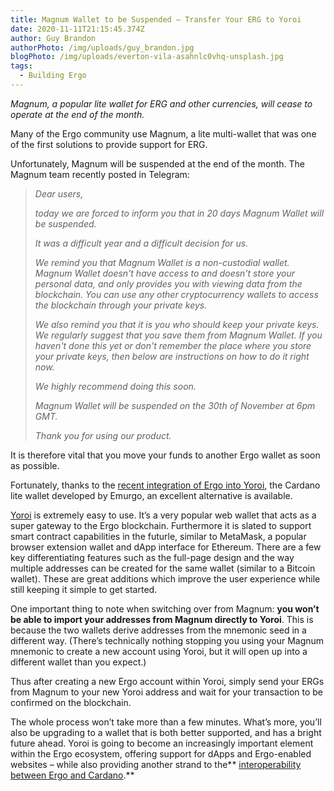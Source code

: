 ```yaml
---
title: Magnum Wallet to be Suspended – Transfer Your ERG to Yoroi
date: 2020-11-11T21:15:45.374Z
author: Guy Brandon
authorPhoto: /img/uploads/guy_brandon.jpg
blogPhoto: /img/uploads/everton-vila-asahnlc0vhq-unsplash.jpg
tags:
  - Building Ergo
---
```

<!--StartFragment-->

*Magnum, a popular lite wallet for ERG and other currencies, will cease to operate at the end of the month.*

Many of the Ergo community use Magnum, a lite multi-wallet that was one of the first solutions to provide support for ERG.

Unfortunately, Magnum will be suspended at the end of the month. The Magnum team recently posted in Telegram:

> *Dear users,*
>
> *today we are forced to inform you that in 20 days Magnum Wallet will be suspended.*
>
> *It was a difficult year and a difficult decision for us.*
>
> *We remind you that Magnum Wallet is a non-custodial wallet. Magnum Wallet doesn't have access to and doesn't store your personal data, and only provides you with viewing data from the blockchain. You can use any other cryptocurrency wallets to access the blockchain through your private keys.*
>
> *We also remind you that it is you who should keep your private keys. We regularly suggest that you save them from Magnum Wallet. If you haven't done this yet or don't remember the place where you store your private keys, then below are instructions on how to do it right now.*
>
> *We highly recommend doing this soon.*
>
> *Magnum Wallet will be suspended on the 30th of November at 6pm GMT.*
>
> *Thank you for using our product.*

It is therefore vital that you move your funds to another Ergo wallet as soon as possible.

Fortunately, thanks to the [recent integration of Ergo into Yoroi](https://ergoplatform.org/en/blog/2020-10-09-yoroi-your-gateway-to-ergo-dapps/), the Cardano lite wallet developed by Emurgo, an excellent alternative is available.

[Yoroi](https://yoroi-wallet.com/#/) is extremely easy to use. It’s a very popular web wallet that acts as a super gateway to the Ergo blockchain. Furthermore it is slated to support smart contract capabilities in the futurle, similar to MetaMask, a popular browser extension wallet and dApp interface for Ethereum. There are a few key differentiating features such as the full-page design and the way multiple addresses can be created for the same wallet (similar to a Bitcoin wallet). These are great additions which improve the user experience while still keeping it simple to get started.

One important thing to note when switching over from Magnum: **you won’t be able to import your addresses from Magnum directly to Yoroi**. This is because the two wallets derive addresses from the mnemonic seed in a different way. (There’s technically nothing stopping you using your Magnum mnemonic to create a new account using Yoroi, but it will open up into a different wallet than you expect.)

Thus after creating a new Ergo account within Yoroi, simply send your ERGs from Magnum to your new Yoroi address and wait for your transaction to be confirmed on the blockchain.

The whole process won’t take more than a few minutes. What’s more, you’ll also be upgrading to a wallet that is both better supported, and has a bright future ahead. Yoroi is going to become an increasingly important element within the Ergo ecosystem, offering support for dApps and Ergo-enabled websites – while also providing another strand to the** [interoperability between Ergo and Cardano](https://ergoplatform.org/en/blog/2020-11-09-first-steps-towards-interoperability-with-cardano-oracles/).**

<!--EndFragment-->